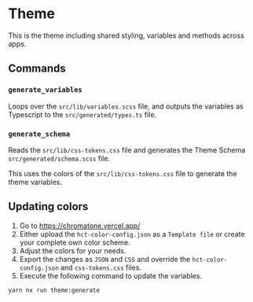 # Theme

This is the theme including shared styling, variables and methods across apps.

## Commands

### `generate_variables`

Loops over the `src/lib/variables.scss` file, and outputs the variables as Typescript to the `src/generated/types.ts` file.

### `generate_schema`

Reads the `src/lib/css-tokens.css` file and generates the Theme Schema `src/generated/schema.scss` file.

This uses the colors of the `src/lib/css-tokens.css` file to generate the theme variables.

## Updating colors

1. Go to https://chromatone.vercel.app/
2. Either upload the `hct-color-config.json` as a `Template file` or create your complete own color scheme.
3. Adjust the colors for your needs.
4. Export the changes as `JSON` and `CSS` and override the `hct-color-config.json` and `css-tokens.css` files.
5. Execute the following command to update the variables.

```sh
yarn nx run theme:generate
```

